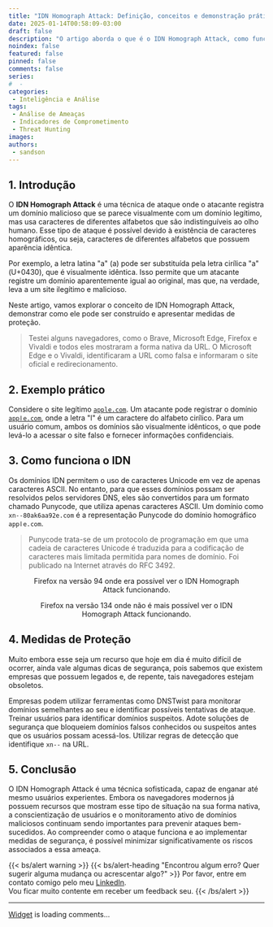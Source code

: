 ```yaml
---
title: "IDN Homograph Attack: Definição, conceitos e demonstração prática"
date: 2025-01-14T00:58:09-03:00
draft: false
description: "O artigo aborda o que é o IDN Homograph Attack, como funciona, seus riscos, exemplos de aplicação e como construir um ambiente de teste para compreensão prática."
noindex: false
featured: false
pinned: false
comments: false
series:
#  - 
categories:
 - Inteligência e Análise
tags:
 - Análise de Ameaças
 - Indicadores de Comprometimento
 - Threat Hunting
images:
authors:
 - sandson
---
```

## **1. Introdução**

O **IDN Homograph Attack** é uma técnica de ataque onde o atacante registra um domínio malicioso que se parece visualmente com um domínio legítimo, mas usa caracteres de diferentes alfabetos que são indistinguíveis ao olho humano. Esse tipo de ataque é possível devido à existência de caracteres homográficos, ou seja, caracteres de diferentes alfabetos que possuem aparência idêntica.

Por exemplo, a letra latina "a" (a) pode ser substituída pela letra cirílica "а" (U+0430), que é visualmente idêntica. Isso permite que um atacante registre um domínio aparentemente igual ao original, mas que, na verdade, leva a um site ilegítimo e malicioso.

Neste artigo, vamos explorar o conceito de IDN Homograph Attack, demonstrar como ele pode ser construído e apresentar medidas de proteção.

>Testei alguns navegadores, como o Brave, Microsoft Edge, Firefox e Vivaldi e todos eles mostraram a forma nativa da URL. O Microsoft Edge e o Vivaldi, identificaram a URL como falsa e informaram o site oficial e redirecionamento.

## **2. Exemplo prático**

Considere o site legítimo [`apple.com`](https://www.apple.com). Um atacante pode registrar o domínio [`аррӏе.com`](https://www.аррӏе.com/), onde a letra "l" é um caractere do alfabeto cirílico. Para um usuário comum, ambos os domínios são visualmente idênticos, o que pode levá-lo a acessar o site falso e fornecer informações confidenciais.

## **3. Como funciona o IDN**

Os domínios IDN permitem o uso de caracteres Unicode em vez de apenas caracteres ASCII. No entanto, para que esses domínios possam ser resolvidos pelos servidores DNS, eles são convertidos para um formato chamado Punycode, que utiliza apenas caracteres ASCII. Um domínio como `xn--80ak6aa92e.com` é a representação Punycode do domínio homográfico `аррӏе.com`.

> Punycode trata-se de um protocolo de programação em que uma cadeia de caracteres Unicode é traduzida para a codificação de caracteres mais limitada permitida para nomes de domínio. Foi publicado na Internet através do RFC 3492.

<figure style="text-align: center;">
  <img src="firefox-94.png" alt="" style="display: block; margin-left: auto; margin-right: auto; max-width: 100%; height: auto;">
  <figcaption>Firefox na versão 94 onde era possível ver o IDN Homograph Attack funcionando.</figcaption>
</figure>

<figure style="text-align: center;">
  <img src="firefox-134.png" alt="" style="display: block; margin-left: auto; margin-right: auto; max-width: 100%; height: auto;">
  <img src="apple.png" alt="" style="display: block; margin-left: auto; margin-right: auto; max-width: 100%; height: auto;">
  <figcaption>Firefox na versão 134 onde não é mais possível ver o IDN Homograph Attack funcionando.</figcaption>
</figure>

## **4. Medidas de Proteção**

Muito embora esse seja um recurso que hoje em dia é muito difícil de ocorrer, ainda vale algumas dicas de segurança, pois sabemos que existem empresas que possuem legados e, de repente, tais navegadores estejam obsoletos.

Empresas podem utilizar ferramentas como DNSTwist para monitorar domínios semelhantes ao seu e identificar possíveis tentativas de ataque. Treinar usuários para identificar domínios suspeitos. Adote soluções de segurança que bloqueiem domínios falsos conhecidos ou suspeitos antes que os usuários possam acessá-los. Utilizar regras de detecção que identifique `xn--` na URL.

## **5. Conclusão**

O IDN Homograph Attack é uma técnica sofisticada, capaz de enganar até mesmo usuários experientes. Embora os navegadores modernos já possuem recursos que mostram esse tipo de situação na sua forma nativa, a conscientização de usuários e o monitoramento ativo de domínios maliciosos continuam sendo importantes para prevenir ataques bem-sucedidos. Ao compreender como o ataque funciona e ao implementar medidas de segurança, é possível minimizar significativamente os riscos associados a essa ameaça.

{{< bs/alert warning >}}
{{< bs/alert-heading "Encontrou algum erro? Quer sugerir alguma mudança ou acrescentar algo?" >}}
Por favor, entre em contato comigo pelo meu <a href="https://www.linkedin.com/in/sandsoncosta">LinkedIn</a>.<br>Vou ficar muito contente em receber um feedback seu.
{{< /bs/alert >}}

---
<!-- begin wwww.htmlcommentbox.com -->
  <div id="HCB_comment_box"><a href="http://www.htmlcommentbox.com">Widget</a> is loading comments...</div>
 <link rel="stylesheet" type="text/css" href="https://www.htmlcommentbox.com/static/skins/bootstrap/twitter-bootstrap.css?v=0" />
<!-- end www.htmlcommentbox.com -->